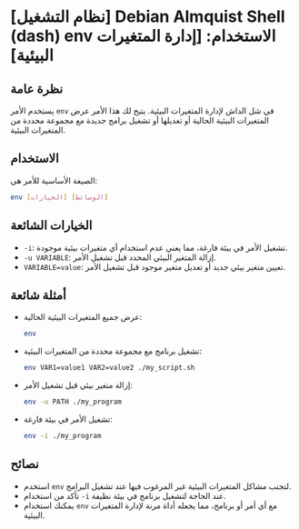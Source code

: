 # [نظام التشغيل] Debian Almquist Shell (dash) env الاستخدام: [إدارة المتغيرات البيئية]

## نظرة عامة
يستخدم الأمر `env` في شل الداش لإدارة المتغيرات البيئية. يتيح لك هذا الأمر عرض المتغيرات البيئية الحالية أو تعديلها أو تشغيل برامج جديدة مع مجموعة محددة من المتغيرات البيئية.

## الاستخدام
الصيغة الأساسية للأمر هي:

```bash
env [الخيارات] [الوسائط]
```

## الخيارات الشائعة
- `-i`: تشغيل الأمر في بيئة فارغة، مما يعني عدم استخدام أي متغيرات بيئية موجودة.
- `-u VARIABLE`: إزالة المتغير البيئي المحدد قبل تشغيل الأمر.
- `VARIABLE=value`: تعيين متغير بيئي جديد أو تعديل متغير موجود قبل تشغيل الأمر.

## أمثلة شائعة
- عرض جميع المتغيرات البيئية الحالية:
  ```bash
  env
  ```

- تشغيل برنامج مع مجموعة محددة من المتغيرات البيئية:
  ```bash
  env VAR1=value1 VAR2=value2 ./my_script.sh
  ```

- إزالة متغير بيئي قبل تشغيل الأمر:
  ```bash
  env -u PATH ./my_program
  ```

- تشغيل الأمر في بيئة فارغة:
  ```bash
  env -i ./my_program
  ```

## نصائح
- استخدم `env` لتجنب مشاكل المتغيرات البيئية غير المرغوب فيها عند تشغيل البرامج.
- تأكد من استخدام `-i` عند الحاجة لتشغيل برنامج في بيئة نظيفة.
- يمكنك استخدام `env` مع أي أمر أو برنامج، مما يجعله أداة مرنة لإدارة المتغيرات البيئية.